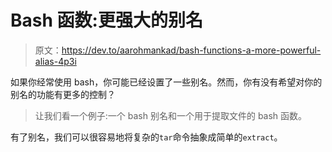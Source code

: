 # Bash 函数:更强大的别名

> 原文：<https://dev.to/aarohmankad/bash-functions-a-more-powerful-alias-4p3i>

如果你经常使用 bash，你可能已经设置了一些别名。然而，你有没有希望对你的别名的功能有更多的控制？

> 让我们看一个例子:一个 bash 别名和一个用于提取文件的 bash 函数。

有了别名，我们可以很容易地将复杂的`tar`命令抽象成简单的`extract`。